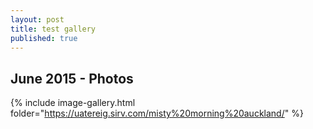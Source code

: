 ```yaml
---
layout: post
title: test gallery
published: true
---
```

## June 2015 - Photos

{% include image-gallery.html folder="https://uatereig.sirv.com/misty%20morning%20auckland/" %}
